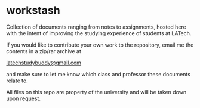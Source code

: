 # workstash
Collection of documents ranging from notes to assignments, hosted here with the intent of improving the studying experience of students at LATech.

If you would like to contribute your own work to the repository, email me the contents in a zip/rar archive at

latechstudybuddy@gmail.com

and make sure to let me know which class and professor these documents relate to.

All files on this repo are property of the university and will be taken down upon request.